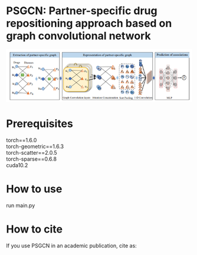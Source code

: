 # PSGCN: Partner-specific drug repositioning approach based on graph convolutional network
<img src="img/flow.png" alt="alt" title="title">

# Prerequisites
torch==1.6.0 <br>
torch-geometric==1.6.3 <br>
torch-scatter==2.0.5 <br>
torch-sparse==0.6.8 <br>
cuda10.2 <br>

# How to use

run main.py

# How to cite

If you use PSGCN in an academic publication, cite as:


